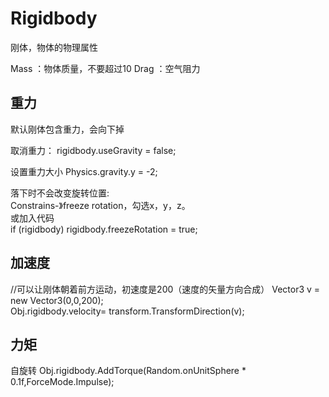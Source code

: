 # Rigidbody

刚体，物体的物理属性

Mass ：物体质量，不要超过10
Drag ：空气阻力

## 重力

默认刚体包含重力，会向下掉  

取消重力：
rigidbody.useGravity = false;  

设置重力大小
Physics.gravity.y = -2;  


落下时不会改变旋转位置:  
Constrains-》freeze rotation，勾选x，y，z。  
或加入代码  
if (rigidbody)  rigidbody.freezeRotation = true;


## 加速度

//可以让刚体朝着前方运动，初速度是200（速度的矢量方向合成）
Vector3 v = new Vector3(0,0,200);  
Obj.rigidbody.velocity= transform.TransformDirection(v);

## 力矩

自旋转
Obj.rigidbody.AddTorque(Random.onUnitSphere * 0.1f,ForceMode.Impulse);